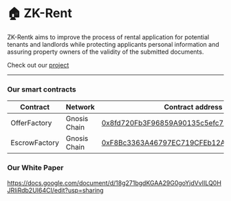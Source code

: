 # 🏠 ZK-Rent


ZK-Rentk aims to improve the process of rental application for potential tenants and landlords while protecting applicants personal information and assuring property owners of the validity of the submitted documents.

Check out our [project](https://client-9vcaxfvpo-zk-rent.vercel.app/)

---

### Our smart contracts
| Contract | Network  | Contract address |
| ---------| -------- | --------------- |
| OfferFactory | Gnosis Chain | [0x8fd720Fb3F96859A90135c5efc74901B3cA18443](https://gnosisscan.io/address/0x8fd720Fb3F96859A90135c5efc74901B3cA18443) |
| EscrowFactory | Gnosis Chain | [0xF8Bc3363A46797EC719CFEb12AE65Af1565ab959](https://gnosisscan.io/address/0xF8Bc3363A46797EC719CFEb12AE65Af1565ab959) |

### Our White Paper

https://docs.google.com/document/d/18g271bgdKGAA29G0goYjdVvIILQ0HJRIiRdb2UI64CI/edit?usp=sharing
